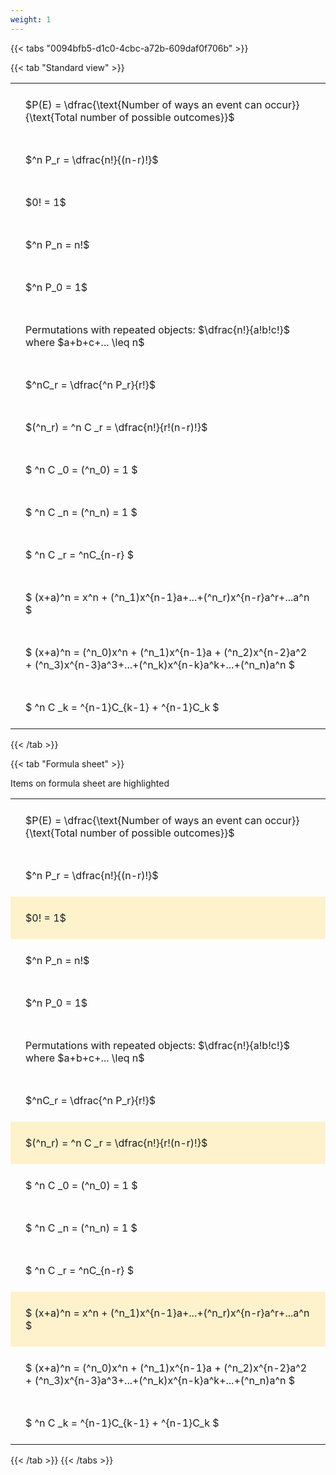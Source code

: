 ```yaml
---
weight: 1
---
```


{{< tabs "0094bfb5-d1c0-4cbc-a72b-609daf0f706b" >}}

{{< tab "Standard view" >}}

<style type="text/css">
#T_437e1 th.col_heading {
  text-align: left;
  font-size: 1em;
}
#T_437e1 td {
  text-align: left;
  font-size: 1em;
  padding: 1.5em;
}
</style>
<table id="T_437e1">
  <thead>
  </thead>
  <tbody>
    <tr>
      <td id="T_437e1_row0_col0" class="data row0 col0" >$P(E) = \dfrac{\text{Number of ways an event can occur}}{\text{Total number of possible outcomes}}$</td>
    </tr>
    <tr>
      <td id="T_437e1_row1_col0" class="data row1 col0" >$^n P_r = \dfrac{n!}{(n-r)!}$</td>
    </tr>
    <tr>
      <td id="T_437e1_row2_col0" class="data row2 col0" >$0! = 1$</td>
    </tr>
    <tr>
      <td id="T_437e1_row3_col0" class="data row3 col0" >$^n P_n = n!$</td>
    </tr>
    <tr>
      <td id="T_437e1_row4_col0" class="data row4 col0" >$^n P_0 = 1$</td>
    </tr>
    <tr>
      <td id="T_437e1_row5_col0" class="data row5 col0" >Permutations with repeated objects: $\dfrac{n!}{a!b!c!}$ where $a+b+c+... \leq n$</td>
    </tr>
    <tr>
      <td id="T_437e1_row6_col0" class="data row6 col0" >$^nC_r = \dfrac{^n P_r}{r!}$</td>
    </tr>
    <tr>
      <td id="T_437e1_row7_col0" class="data row7 col0" >$(^n_r) = ^n C _r = \dfrac{n!}{r!(n-r)!}$</td>
    </tr>
    <tr>
      <td id="T_437e1_row8_col0" class="data row8 col0" >$ ^n C _0 = (^n_0) = 1 $</td>
    </tr>
    <tr>
      <td id="T_437e1_row9_col0" class="data row9 col0" >$ ^n C _n = (^n_n) = 1 $</td>
    </tr>
    <tr>
      <td id="T_437e1_row10_col0" class="data row10 col0" >$ ^n C _r = ^nC_{n-r} $</td>
    </tr>
    <tr>
      <td id="T_437e1_row11_col0" class="data row11 col0" >$ (x+a)^n = x^n + (^n_1)x^{n-1}a+...+(^n_r)x^{n-r}a^r+...a^n    $</td>
    </tr>
    <tr>
      <td id="T_437e1_row12_col0" class="data row12 col0" >$ (x+a)^n = (^n_0)x^n + (^n_1)x^{n-1}a + (^n_2)x^{n-2}a^2 + (^n_3)x^{n-3}a^3+...+(^n_k)x^{n-k}a^k+...+(^n_n)a^n $</td>
    </tr>
    <tr>
      <td id="T_437e1_row13_col0" class="data row13 col0" >$ ^n C _k = ^{n-1}C_{k-1} + ^{n-1}C_k $</td>
    </tr>
  </tbody>
</table>
{{< /tab >}}

{{< tab "Formula sheet" >}}

Items on formula sheet are highlighted 
<br>
<style type="text/css">
#T_39dea th.col_heading {
  text-align: left;
  font-size: 1em;
}
#T_39dea td {
  text-align: left;
  font-size: 1em;
  padding: 1.5em;
}
#T_39dea_row0_col0, #T_39dea_row1_col0, #T_39dea_row3_col0, #T_39dea_row4_col0, #T_39dea_row5_col0, #T_39dea_row6_col0, #T_39dea_row8_col0, #T_39dea_row9_col0, #T_39dea_row10_col0, #T_39dea_row12_col0, #T_39dea_row13_col0 {
  background-color: rgba(0,0,0,0);
}
#T_39dea_row2_col0, #T_39dea_row7_col0, #T_39dea_row11_col0 {
  background-color: rgba(255,194,10, 0.2);
}
</style>
<table id="T_39dea">
  <thead>
  </thead>
  <tbody>
    <tr>
      <td id="T_39dea_row0_col0" class="data row0 col0" >$P(E) = \dfrac{\text{Number of ways an event can occur}}{\text{Total number of possible outcomes}}$</td>
    </tr>
    <tr>
      <td id="T_39dea_row1_col0" class="data row1 col0" >$^n P_r = \dfrac{n!}{(n-r)!}$</td>
    </tr>
    <tr>
      <td id="T_39dea_row2_col0" class="data row2 col0" >$0! = 1$</td>
    </tr>
    <tr>
      <td id="T_39dea_row3_col0" class="data row3 col0" >$^n P_n = n!$</td>
    </tr>
    <tr>
      <td id="T_39dea_row4_col0" class="data row4 col0" >$^n P_0 = 1$</td>
    </tr>
    <tr>
      <td id="T_39dea_row5_col0" class="data row5 col0" >Permutations with repeated objects: $\dfrac{n!}{a!b!c!}$ where $a+b+c+... \leq n$</td>
    </tr>
    <tr>
      <td id="T_39dea_row6_col0" class="data row6 col0" >$^nC_r = \dfrac{^n P_r}{r!}$</td>
    </tr>
    <tr>
      <td id="T_39dea_row7_col0" class="data row7 col0" >$(^n_r) = ^n C _r = \dfrac{n!}{r!(n-r)!}$</td>
    </tr>
    <tr>
      <td id="T_39dea_row8_col0" class="data row8 col0" >$ ^n C _0 = (^n_0) = 1 $</td>
    </tr>
    <tr>
      <td id="T_39dea_row9_col0" class="data row9 col0" >$ ^n C _n = (^n_n) = 1 $</td>
    </tr>
    <tr>
      <td id="T_39dea_row10_col0" class="data row10 col0" >$ ^n C _r = ^nC_{n-r} $</td>
    </tr>
    <tr>
      <td id="T_39dea_row11_col0" class="data row11 col0" >$ (x+a)^n = x^n + (^n_1)x^{n-1}a+...+(^n_r)x^{n-r}a^r+...a^n    $</td>
    </tr>
    <tr>
      <td id="T_39dea_row12_col0" class="data row12 col0" >$ (x+a)^n = (^n_0)x^n + (^n_1)x^{n-1}a + (^n_2)x^{n-2}a^2 + (^n_3)x^{n-3}a^3+...+(^n_k)x^{n-k}a^k+...+(^n_n)a^n $</td>
    </tr>
    <tr>
      <td id="T_39dea_row13_col0" class="data row13 col0" >$ ^n C _k = ^{n-1}C_{k-1} + ^{n-1}C_k $</td>
    </tr>
  </tbody>
</table>
{{< /tab >}}
{{< /tabs >}}